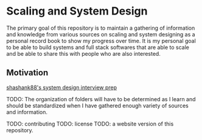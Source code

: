 # Scaling and System Design

The primary goal of this repository is to maintain a gathering of information and knowledge from various sources on scaling and system designing as a personal record book to show my progress over time. It is my personal goal to be able to build systems and full stack softwares that are able to scale and be able to share this with people who are also interested.

## Motivation
[shashank88's system design interview prep](https://github.com/shashank88/system_design)

TODO: The organization of folders will have to be determined as I learn and should be standardized when I have gathered enough variety of sources and information. 

TODO: contributing
TODO: license
TODO: a website version of this repository.
